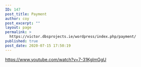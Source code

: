 ```yaml
---
ID: 147
post_title: Payment
author: coy
post_excerpt: ""
layout: page
permalink: >
  https://victor.dbsprojects.ie/wordpress/index.php/payment/
published: true
post_date: 2020-07-15 17:50:19
---
```

https://www.youtube.com/watch?v=7-31KgImGgU